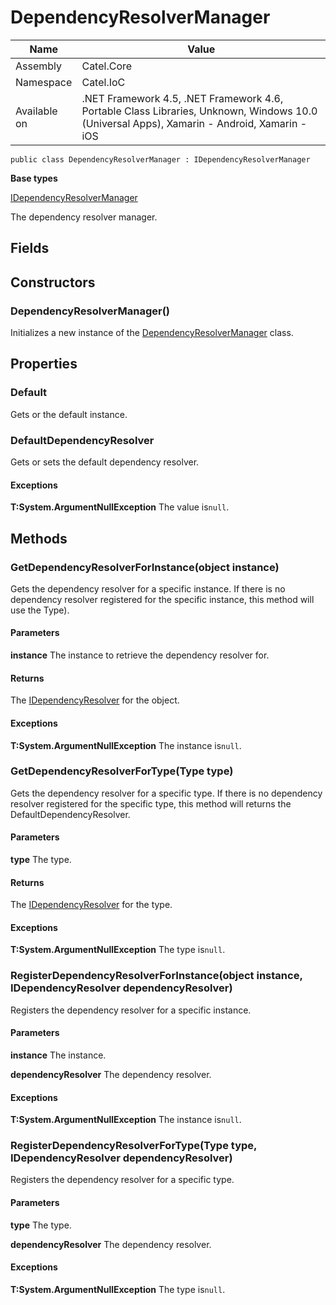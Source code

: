 

# DependencyResolverManager

Name|Value
---|---
Assembly|Catel.Core
Namespace|Catel.IoC
Available on|.NET Framework 4.5, .NET Framework 4.6, Portable Class Libraries, Unknown, Windows 10.0 (Universal Apps), Xamarin - Android, Xamarin - iOS

```
public class DependencyResolverManager : IDependencyResolverManager
```

**Base types**

[IDependencyResolverManager](/Catel.Core\Catel\IoC\IDependencyResolverManager.md)


The dependency resolver manager.



## Fields

## Constructors

### DependencyResolverManager()

Initializes a new instance of the [DependencyResolverManager](#) class.



## Properties

### Default

Gets or the default instance.



### DefaultDependencyResolver

Gets or sets the default dependency resolver.

#### Exceptions

**T:System.ArgumentNullException**
The value is`null`.



## Methods

### GetDependencyResolverForInstance(object instance)

Gets the dependency resolver for a specific instance. If there is no dependency resolver registered for the specific instance, this method will use the Type).

#### Parameters

**instance**
The instance to retrieve the dependency resolver for.

#### Returns

The [IDependencyResolver](#) for the object.

#### Exceptions

**T:System.ArgumentNullException**
The instance is`null`.



### GetDependencyResolverForType(Type type)

Gets the dependency resolver for a specific type. If there is no dependency resolver registered for the specific type, this method will returns the DefaultDependencyResolver.

#### Parameters

**type**
The type.

#### Returns

The [IDependencyResolver](#) for the type.

#### Exceptions

**T:System.ArgumentNullException**
The type is`null`.



### RegisterDependencyResolverForInstance(object instance, IDependencyResolver dependencyResolver)

Registers the dependency resolver for a specific instance.

#### Parameters

**instance**
The instance.

**dependencyResolver**
The dependency resolver.

#### Exceptions

**T:System.ArgumentNullException**
The instance is`null`.



### RegisterDependencyResolverForType(Type type, IDependencyResolver dependencyResolver)

Registers the dependency resolver for a specific type.

#### Parameters

**type**
The type.

**dependencyResolver**
The dependency resolver.

#### Exceptions

**T:System.ArgumentNullException**
The type is`null`.



